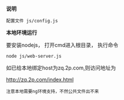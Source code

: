 **说明**

	配置文件 js/config.js

**本地环境运行**

  要安装nodejs， 打开cmd进入根目录， 执行命令

  	node js/web-server.js

如已给本地绑定host为zq.2p.com,则访问地址为

http://zq.2p.com/index.html

	
	注意本地需要ng环境支持，不然公共文件出不来


